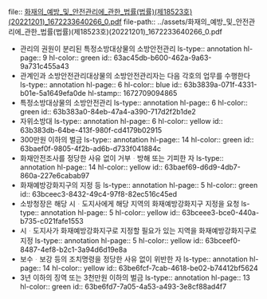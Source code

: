 file:: [화재의_예방_및_안전관리에_관한_법률(법률)(제18523호)(20221201)_1672233640266_0.pdf](../assets/화재의_예방_및_안전관리에_관한_법률(법률)(제18523호)(20221201)_1672233640266_0.pdf)
file-path:: ../assets/화재의_예방_및_안전관리에_관한_법률(법률)(제18523호)(20221201)_1672233640266_0.pdf

- 관리의 권원이 분리된 특정소방대상물의 소방안전관리
  ls-type:: annotation
  hl-page:: 9
  hl-color:: green
  id:: 63ac45db-b600-462a-9a63-9a731c455a43
- 관계인과 소방안전관리대상물의 소방안전관리자는 다음 각호의 업무를 수행한다
  ls-type:: annotation
  hl-page:: 6
  hl-color:: blue
  id:: 63b3839a-071f-4331-b01e-5a1649efa0de
  hl-stamp:: 1672709094865
- 특정소방대상물의 소방안전관리
  ls-type:: annotation
  hl-page:: 6
  hl-color:: green
  id:: 63b383a0-84eb-47a4-a390-717d2f2b1de2
- 자위소방대
  ls-type:: annotation
  hl-page:: 6
  hl-color:: yellow
  id:: 63b383db-64be-413f-980f-cd4179b02915
- 300만원 이하의 벌금
  ls-type:: annotation
  hl-page:: 14
  hl-color:: green
  id:: 63baef0f-9805-4f2b-ad6b-d733f041884c
- 화재안전조사를 정당한 사유 없이 거부ᆞ방해 또는 기피한 자
  ls-type:: annotation
  hl-page:: 14
  hl-color:: yellow
  id:: 63baef69-d6d9-4db7-860a-227e6cabab97
- 화재예방강화지구의 지정 등
  ls-type:: annotation
  hl-page:: 5
  hl-color:: green
  id:: 63bceec3-8432-49c4-97f8-82ec516c45ed
- 소방청장은 해당 시ᆞ도지사에게 해당 지역의 화재예방강화지구 지정을 요청
  ls-type:: annotation
  hl-page:: 5
  hl-color:: yellow
  id:: 63bceee3-bce0-440a-b735-c021fafe1553
- 시ᆞ도지사가 화재예방강화지구로 지정할 필요가 있는 지역을 화재예방강화지구로 지정
  ls-type:: annotation
  hl-page:: 5
  hl-color:: yellow
  id:: 63bceef0-8487-4ef8-b2c1-3a94d6d19e8a
- 보수ᆞ보강 등의 조치명령을 정당한 사유 없이 위반한 자
  ls-type:: annotation
  hl-page:: 14
  hl-color:: yellow
  id:: 63be6fcf-7cab-4618-be02-b74412bf5624
- 3년 이하의 징역 또는 3천만원 이하의 벌금
  ls-type:: annotation
  hl-page:: 13
  hl-color:: green
  id:: 63be6fd7-7a05-4a53-a493-3e8cf88ad4f7
